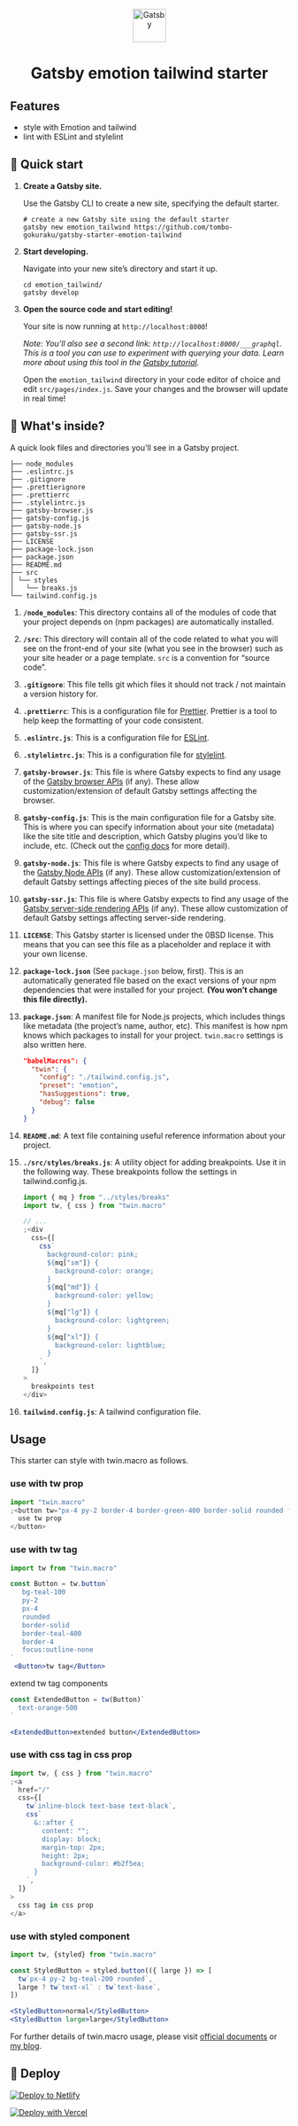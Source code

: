 <p align="center">
  <a href="https://www.gatsbyjs.org">
    <img alt="Gatsby" src="https://www.gatsbyjs.org/monogram.svg" width="60" />
  </a>
</p>
<h1 align="center">
  Gatsby emotion tailwind starter
</h1>

## Features

- style with Emotion and tailwind
- lint with ESLint and stylelint

## 🚀 Quick start

1.  **Create a Gatsby site.**

    Use the Gatsby CLI to create a new site, specifying the default starter.

    ```shell
    # create a new Gatsby site using the default starter
    gatsby new emotion_tailwind https://github.com/tombo-gokuraku/gatsby-starter-emotion-tailwind
    ```

1.  **Start developing.**

    Navigate into your new site’s directory and start it up.

    ```shell
    cd emotion_tailwind/
    gatsby develop
    ```

1.  **Open the source code and start editing!**

    Your site is now running at `http://localhost:8000`!

    _Note: You'll also see a second link: _`http://localhost:8000/___graphql`_. This is a tool you can use to experiment with querying your data. Learn more about using this tool in the [Gatsby tutorial](https://www.gatsbyjs.org/tutorial/part-five/#introducing-graphiql)._

    Open the `emotion_tailwind` directory in your code editor of choice and edit `src/pages/index.js`. Save your changes and the browser will update in real time!

## 🧐 What's inside?

A quick look files and directories you'll see in a Gatsby project.

    ├── node_modules
    ├── .eslintrc.js
    ├── .gitignore
    ├── .prettierignore
    ├── .prettierrc
    ├── .stylelintrc.js
    ├── gatsby-browser.js
    ├── gatsby-config.js
    ├── gatsby-node.js
    ├── gatsby-ssr.js
    ├── LICENSE
    ├── package-lock.json
    ├── package.json
    ├── README.md
    ├── src
    │ └── styles
    │   └── breaks.js
    └── tailwind.config.js

1.  **`/node_modules`**: This directory contains all of the modules of code that your project depends on (npm packages) are automatically installed.

2.  **`/src`**: This directory will contain all of the code related to what you will see on the front-end of your site (what you see in the browser) such as your site header or a page template. `src` is a convention for “source code”.

3.  **`.gitignore`**: This file tells git which files it should not track / not maintain a version history for.

4.  **`.prettierrc`**: This is a configuration file for [Prettier](https://prettier.io/). Prettier is a tool to help keep the formatting of your code consistent.

5.  **`.eslintrc.js`**: This is a configuration file for [ESLint](https://eslint.org/).

6.  **`.stylelintrc.js`**: This is a configuration file for [stylelint](https://stylelint.io/).

7.  **`gatsby-browser.js`**: This file is where Gatsby expects to find any usage of the [Gatsby browser APIs](https://www.gatsbyjs.org/docs/browser-apis/) (if any). These allow customization/extension of default Gatsby settings affecting the browser.

8.  **`gatsby-config.js`**: This is the main configuration file for a Gatsby site. This is where you can specify information about your site (metadata) like the site title and description, which Gatsby plugins you’d like to include, etc. (Check out the [config docs](https://www.gatsbyjs.org/docs/gatsby-config/) for more detail).

9.  **`gatsby-node.js`**: This file is where Gatsby expects to find any usage of the [Gatsby Node APIs](https://www.gatsbyjs.org/docs/node-apis/) (if any). These allow customization/extension of default Gatsby settings affecting pieces of the site build process.

10. **`gatsby-ssr.js`**: This file is where Gatsby expects to find any usage of the [Gatsby server-side rendering APIs](https://www.gatsbyjs.org/docs/ssr-apis/) (if any). These allow customization of default Gatsby settings affecting server-side rendering.

11. **`LICENSE`**: This Gatsby starter is licensed under the 0BSD license. This means that you can see this file as a placeholder and replace it with your own license.

12. **`package-lock.json`** (See `package.json` below, first). This is an automatically generated file based on the exact versions of your npm dependencies that were installed for your project. **(You won’t change this file directly).**

13. **`package.json`**: A manifest file for Node.js projects, which includes things like metadata (the project’s name, author, etc). This manifest is how npm knows which packages to install for your project. `twin.macro` settings is also written here.

    ```json
    "babelMacros": {
      "twin": {
        "config": "./tailwind.config.js",
        "preset": "emotion",
        "hasSuggestions": true,
        "debug": false
      }
    }
    ```

14. **`README.md`**: A text file containing useful reference information about your project.

15. **`./src/styles/breaks.js`**: A utility object for adding breakpoints. Use it in the following way. These breakpoints follow the settings in tailwind.config.js.

    ```jsx
    import { mq } from "../styles/breaks"
    import tw, { css } from "twin.macro"

    // ...
    ;<div
      css={[
        css`
          background-color: pink;
          ${mq["sm"]} {
            background-color: orange;
          }
          ${mq["md"]} {
            background-color: yellow;
          }
          ${mq["lg"]} {
            background-color: lightgreen;
          }
          ${mq["xl"]} {
            background-color: lightblue;
          }
        `,
      ]}
    >
      breakpoints test
    </div>
    ```

16. **`tailwind.config.js`**: A tailwind configuration file.

## Usage

This starter can style with twin.macro as follows.

### use with tw prop

```jsx
import "twin.macro"
;<button tw="px-4 py-2 border-4 border-green-400 border-solid rounded focus:outline-none">
  use tw prop
</button>
```

### use with tw tag

```jsx
import tw from "twin.macro"

const Button = tw.button`
   bg-teal-100
   py-2
   px-4
   rounded
   border-solid
   border-teal-400
   border-4
   focus:outline-none
`
 <Button>tw tag</Button>
```

extend tw tag components

```jsx
const ExtendedButton = tw(Button)`
  text-orange-500
`

<ExtendedButton>extended button</ExtendedButton>
```

### use with css tag in css prop

```jsx
import tw, { css } from "twin.macro"
;<a
  href="/"
  css={[
    tw`inline-block text-base text-black`,
    css`
      &::after {
        content: "";
        display: block;
        margin-top: 2px;
        height: 2px;
        background-color: #b2f5ea;
      }
    `,
  ]}
>
  css tag in css prop
</a>
```

### use with styled component

```jsx
import tw, {styled} from "twin.macro"

const StyledButton = styled.button(({ large }) => [
  tw`px-4 py-2 bg-teal-200 rounded`,
  large ? tw`text-xl` : tw`text-base`,
])

<StyledButton>normal</StyledButton>
<StyledButton large>large</StyledButton>
```

For further details of twin.macro usage, please visit [official documents](https://github.com/ben-rogerson/twin.macro/blob/master/docs/emotion/gatsby.md) or [my blog](https://tombomemo.com/gatsby-emotion-tailwind-setup/).

## 💫 Deploy

[![Deploy to Netlify](https://www.netlify.com/img/deploy/button.svg)](https://app.netlify.com/start/deploy?repository=https://github.com/tombo-gokuraku/gatsby-starter-emotion-tailwind)

[![Deploy with Vercel](https://vercel.com/button)](https://vercel.com/import/project?template=https://github.com/tombo-gokuraku/gatsby-starter-emotion-tailwind)
